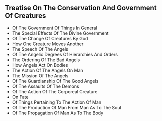 ## Treatise On The Conservation And Government Of Creatures

* Of The Government Of Things In General
* The Special Effects Of The Divine Government
* Of The Change Of Creatures By God
* How One Creature Moves Another
* The Speech Of The Angels
* Of The Angelic Degrees Of Hierarchies And Orders
* The Ordering Of The Bad Angels
* How Angels Act On Bodies
* The Action Of The Angels On Man
* The Mission Of The Angels
* Of The Guardianship Of The Good Angels
* Of The Assaults Of The Demons
* Of The Action Of The Corporeal Creature
* On Fate
* Of Things Pertaining To The Action Of Man
* Of The Production Of Man From Man As To The Soul
* Of The Propagation Of Man As To The Body